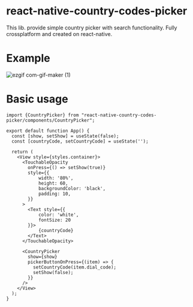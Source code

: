 # react-native-country-codes-picker

This lib. provide simple country picker with search functionality. Fully crossplatform and created on react-native.

# Example

![ezgif com-gif-maker (1)](https://user-images.githubusercontent.com/47904385/112465485-147ece00-8d65-11eb-9f79-5fad6c723712.gif)

# Basic usage
```JS
import {CountryPicker} from "react-native-country-codes-picker/components/CountryPicker";

export default function App() {
  const [show, setShow] = useState(false);
  const [countryCode, setCountryCode] = useState('');

  return (
    <View style={styles.container}>
      <TouchableOpacity
        onPress={() => setShow(true)}
        style={{
            width: '80%',
            height: 60,
            backgroundColor: 'black',
            padding: 10,
        }}
      >
        <Text style={{
            color: 'white',
            fontSize: 20
        }}>
            {countryCode}
        </Text>
      </TouchableOpacity>

      <CountryPicker
        show={show}
        pickerButtonOnPress={(item) => {
          setCountryCode(item.dial_code);
          setShow(false);
        }}
      />
    </View>
  );
}
```
